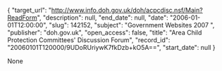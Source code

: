 {
  "target_url": "http://www.info.doh.gov.uk/doh/acpcdisc.nsf/Main?ReadForm", 
  "description": null, 
  "end_date": null, 
  "date": "2006-01-01T12:00:00", 
  "slug": 142152, 
  "subject": "Government Websites 2007 ", 
  "publisher": "doh.gov.uk", 
  "open_access": false, 
  "title": "Area Child Protection Committees' Discussion Forum", 
  "record_id": "20060101T120000/9UDoRUriywK7fkDzb+kO5A==", 
  "start_date": null
}

None